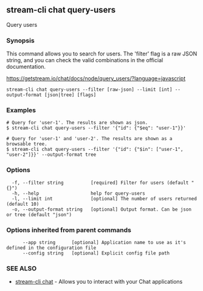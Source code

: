 ## stream-cli chat query-users

Query users

### Synopsis

This command allows you to search for users. The 'filter' flag is a raw JSON string,
and you can check the valid combinations in the official documentation.

https://getstream.io/chat/docs/node/query_users/?language=javascript


```
stream-cli chat query-users --filter [raw-json] --limit [int] --output-format [json|tree] [flags]
```

### Examples

```
# Query for 'user-1'. The results are shown as json.
$ stream-cli chat query-users --filter '{"id": {"$eq": "user-1"}}'

# Query for 'user-1' and 'user-2'. The results are shown as a browsable tree.
$ stream-cli chat query-users --filter '{"id": {"$in": ["user-1", "user-2"]}}' --output-format tree

```

### Options

```
  -f, --filter string          [required] Filter for users (default "{}")
  -h, --help                   help for query-users
  -l, --limit int              [optional] The number of users returned (default 10)
  -o, --output-format string   [optional] Output format. Can be json or tree (default "json")
```

### Options inherited from parent commands

```
      --app string      [optional] Application name to use as it's defined in the configuration file
      --config string   [optional] Explicit config file path
```

### SEE ALSO

* [stream-cli chat](stream-cli_chat.md)	 - Allows you to interact with your Chat applications

